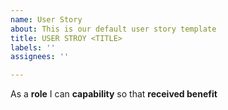 ```yaml
---
name: User Story
about: This is our default user story template
title: USER STROY <TITLE>
labels: ''
assignees: ''

---
```


As a **role** I can **capability** so that **received benefit**
